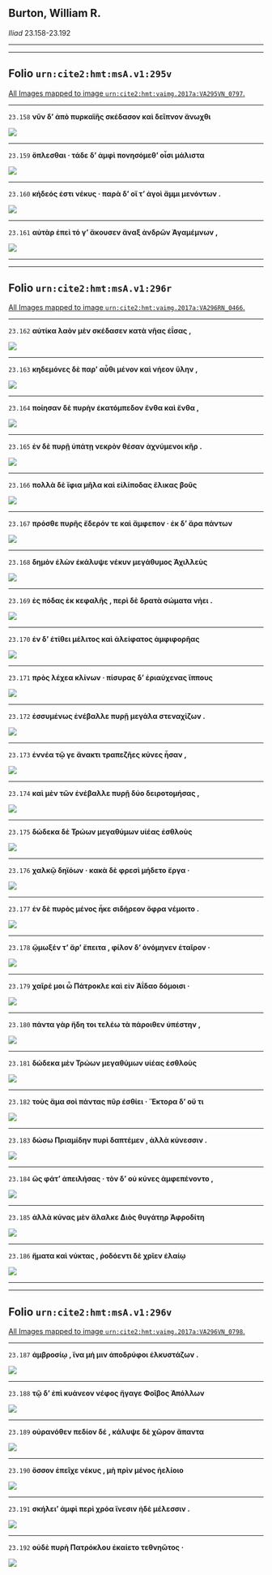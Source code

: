 ## Burton, William R.

*Iliad* 23.158-23.192

---

---

## **Folio `urn:cite2:hmt:msA.v1:295v`**



[All Images mapped to image `urn:cite2:hmt:vaimg.2017a:VA295VN_0797`.](http://www.homermultitext.org/ict2/index.html?urn=urn:cite2:hmt:vaimg.2017a:VA295VN_0797@0.4893,0.6375,0.4136,0.02669&urn=urn:cite2:hmt:vaimg.2017a:VA295VN_0797@0.4838,0.6642,0.4175,0.01867&urn=urn:cite2:hmt:vaimg.2017a:VA295VN_0797@0.4854,0.6862,0.4202,0.01466&urn=urn:cite2:hmt:vaimg.2017a:VA295VN_0797@0.4845,0.7032,0.4200,0.01660)

---- 

 `23.158`  **νῦν δʼ ἀπὸ πυρκαϊῆς σκέδασον καὶ δεῖπνον ἄνωχθι** 

 <a href="http://www.homermultitext.org/ict2/index.html?urn=urn:cite2:hmt:vaimg.2017a:VA295VN_0797@0.4893,0.6375,0.4136,0.02669"><img src="http://beta.hpcc.uh.edu/scs/image/500/500/urn:cite2:hmt:vaimg.2017a:VA295VN_0797@0.4893,0.6375,0.4136,0.02669"/></a> 

---- 

 `23.159`  **ὅπλεσθαι · τάδε δʼ ἀμφὶ πονησόμεθʼ οἷσι μάλιστα** 

 <a href="http://www.homermultitext.org/ict2/index.html?urn=urn:cite2:hmt:vaimg.2017a:VA295VN_0797@0.4838,0.6642,0.4175,0.01867"><img src="http://beta.hpcc.uh.edu/scs/image/500/500/urn:cite2:hmt:vaimg.2017a:VA295VN_0797@0.4838,0.6642,0.4175,0.01867"/></a> 

---- 

 `23.160`  **κήδεός ἐστι νέκυς · παρὰ δʼ οἵ τʼ ἀγοὶ ἄμμι μενόντων .** 

 <a href="http://www.homermultitext.org/ict2/index.html?urn=urn:cite2:hmt:vaimg.2017a:VA295VN_0797@0.4854,0.6862,0.4202,0.01466"><img src="http://beta.hpcc.uh.edu/scs/image/500/500/urn:cite2:hmt:vaimg.2017a:VA295VN_0797@0.4854,0.6862,0.4202,0.01466"/></a> 

---- 

 `23.161`  **αὐτὰρ ἐπεὶ τό γʼ ἄκουσεν ἄναξ ἀνδρῶν Ἀγαμέμνων ,** 

 <a href="http://www.homermultitext.org/ict2/index.html?urn=urn:cite2:hmt:vaimg.2017a:VA295VN_0797@0.4845,0.7032,0.4200,0.01660"><img src="http://beta.hpcc.uh.edu/scs/image/500/500/urn:cite2:hmt:vaimg.2017a:VA295VN_0797@0.4845,0.7032,0.4200,0.01660"/></a> 

---

---

## **Folio `urn:cite2:hmt:msA.v1:296r`**



[All Images mapped to image `urn:cite2:hmt:vaimg.2017a:VA296RN_0466`.](http://www.homermultitext.org/ict2/index.html?urn=urn:cite2:hmt:vaimg.2017a:VA296RN_0466@0.2039,0.2118,0.4256,0.02420&urn=urn:cite2:hmt:vaimg.2017a:VA296RN_0466@0.2039,0.2372,0.4274,0.01867&urn=urn:cite2:hmt:vaimg.2017a:VA296RN_0466@0.2039,0.2582,0.4293,0.02075&urn=urn:cite2:hmt:vaimg.2017a:VA296RN_0466@0.2030,0.2811,0.4320,0.01591&urn=urn:cite2:hmt:vaimg.2017a:VA296RN_0466@0.2039,0.2935,0.4329,0.01936&urn=urn:cite2:hmt:vaimg.2017a:VA296RN_0466@0.2049,0.3156,0.4394,0.02006&urn=urn:cite2:hmt:vaimg.2017a:VA296RN_0466@0.2012,0.3300,0.4366,0.02144&urn=urn:cite2:hmt:vaimg.2017a:VA296RN_0466@0.2021,0.3528,0.4339,0.01591&urn=urn:cite2:hmt:vaimg.2017a:VA296RN_0466@0.2012,0.3687,0.4320,0.02144&urn=urn:cite2:hmt:vaimg.2017a:VA296RN_0466@0.2003,0.3907,0.4339,0.02213&urn=urn:cite2:hmt:vaimg.2017a:VA296RN_0466@0.2021,0.4102,0.4403,0.02213&urn=urn:cite2:hmt:vaimg.2017a:VA296RN_0466@0.2012,0.4261,0.4307,0.02503&urn=urn:cite2:hmt:vaimg.2017a:VA296RN_0466@0.1984,0.4422,0.4304,0.02586&urn=urn:cite2:hmt:vaimg.2017a:VA296RN_0466@0.1984,0.4642,0.4243,0.02241&urn=urn:cite2:hmt:vaimg.2017a:VA296RN_0466@0.2001,0.4827,0.4200,0.02365&urn=urn:cite2:hmt:vaimg.2017a:VA296RN_0466@0.2008,0.5061,0.4154,0.02102&urn=urn:cite2:hmt:vaimg.2017a:VA296RN_0466@0.1992,0.5213,0.4246,0.02227&urn=urn:cite2:hmt:vaimg.2017a:VA296RN_0466@0.1966,0.5412,0.4294,0.02462&urn=urn:cite2:hmt:vaimg.2017a:VA296RN_0466@0.1966,0.5640,0.4320,0.01425&urn=urn:cite2:hmt:vaimg.2017a:VA296RN_0466@0.1929,0.5793,0.4396,0.01992&urn=urn:cite2:hmt:vaimg.2017a:VA296RN_0466@0.1890,0.5992,0.4346,0.01992&urn=urn:cite2:hmt:vaimg.2017a:VA296RN_0466@0.1877,0.6152,0.4370,0.01992&urn=urn:cite2:hmt:vaimg.2017a:VA296RN_0466@0.1890,0.6342,0.4442,0.02462&urn=urn:cite2:hmt:vaimg.2017a:VA296RN_0466@0.1898,0.6539,0.4337,0.02213&urn=urn:cite2:hmt:vaimg.2017a:VA296RN_0466@0.1910,0.6714,0.4280,0.02531)

---- 

 `23.162`  **αὐτίκα λαὸν μὲν σκέδασεν κατὰ νῆας ἐΐσας ,** 

 <a href="http://www.homermultitext.org/ict2/index.html?urn=urn:cite2:hmt:vaimg.2017a:VA296RN_0466@0.2039,0.2118,0.4256,0.02420"><img src="http://beta.hpcc.uh.edu/scs/image/500/500/urn:cite2:hmt:vaimg.2017a:VA296RN_0466@0.2039,0.2118,0.4256,0.02420"/></a> 

---- 

 `23.163`  **κηδεμόνες δὲ παρʼ αὖθι μένον καὶ νήεον ὕλην ,** 

 <a href="http://www.homermultitext.org/ict2/index.html?urn=urn:cite2:hmt:vaimg.2017a:VA296RN_0466@0.2039,0.2372,0.4274,0.01867"><img src="http://beta.hpcc.uh.edu/scs/image/500/500/urn:cite2:hmt:vaimg.2017a:VA296RN_0466@0.2039,0.2372,0.4274,0.01867"/></a> 

---- 

 `23.164`  **ποίησαν δὲ πυρὴν ἑκατόμπεδον ἔνθα καὶ ἔνθα ,** 

 <a href="http://www.homermultitext.org/ict2/index.html?urn=urn:cite2:hmt:vaimg.2017a:VA296RN_0466@0.2039,0.2582,0.4293,0.02075"><img src="http://beta.hpcc.uh.edu/scs/image/500/500/urn:cite2:hmt:vaimg.2017a:VA296RN_0466@0.2039,0.2582,0.4293,0.02075"/></a> 

---- 

 `23.165`  **ἐν δὲ πυρῇ ὑπάτῃ νεκρὸν θέσαν ἀχνύμενοι κῆρ .** 

 <a href="http://www.homermultitext.org/ict2/index.html?urn=urn:cite2:hmt:vaimg.2017a:VA296RN_0466@0.2030,0.2811,0.4320,0.01591"><img src="http://beta.hpcc.uh.edu/scs/image/500/500/urn:cite2:hmt:vaimg.2017a:VA296RN_0466@0.2030,0.2811,0.4320,0.01591"/></a> 

---- 

 `23.166`  **πολλὰ δὲ ἴφια μῆλα καὶ εἰλίποδας ἕλικας βοῦς** 

 <a href="http://www.homermultitext.org/ict2/index.html?urn=urn:cite2:hmt:vaimg.2017a:VA296RN_0466@0.2039,0.2935,0.4329,0.01936"><img src="http://beta.hpcc.uh.edu/scs/image/500/500/urn:cite2:hmt:vaimg.2017a:VA296RN_0466@0.2039,0.2935,0.4329,0.01936"/></a> 

---- 

 `23.167`  **πρόσθε πυρῆς ἔδερόν τε καὶ ἄμφεπον · ἐκ δʼ ἄρα πάντων** 

 <a href="http://www.homermultitext.org/ict2/index.html?urn=urn:cite2:hmt:vaimg.2017a:VA296RN_0466@0.2049,0.3156,0.4394,0.02006"><img src="http://beta.hpcc.uh.edu/scs/image/500/500/urn:cite2:hmt:vaimg.2017a:VA296RN_0466@0.2049,0.3156,0.4394,0.02006"/></a> 

---- 

 `23.168`  **δημὸν ἑλὼν ἐκάλυψε νέκυν μεγάθυμος Ἀχιλλεὺς** 

 <a href="http://www.homermultitext.org/ict2/index.html?urn=urn:cite2:hmt:vaimg.2017a:VA296RN_0466@0.2012,0.3300,0.4366,0.02144"><img src="http://beta.hpcc.uh.edu/scs/image/500/500/urn:cite2:hmt:vaimg.2017a:VA296RN_0466@0.2012,0.3300,0.4366,0.02144"/></a> 

---- 

 `23.169`  **ἐς πόδας ἐκ κεφαλῆς , περὶ δὲ δρατὰ σώματα νήει .** 

 <a href="http://www.homermultitext.org/ict2/index.html?urn=urn:cite2:hmt:vaimg.2017a:VA296RN_0466@0.2021,0.3528,0.4339,0.01591"><img src="http://beta.hpcc.uh.edu/scs/image/500/500/urn:cite2:hmt:vaimg.2017a:VA296RN_0466@0.2021,0.3528,0.4339,0.01591"/></a> 

---- 

 `23.170`  **ἐν δʼ ἐτίθει μέλιτος καὶ ἀλείφατος ἀμφιφορῆας** 

 <a href="http://www.homermultitext.org/ict2/index.html?urn=urn:cite2:hmt:vaimg.2017a:VA296RN_0466@0.2012,0.3687,0.4320,0.02144"><img src="http://beta.hpcc.uh.edu/scs/image/500/500/urn:cite2:hmt:vaimg.2017a:VA296RN_0466@0.2012,0.3687,0.4320,0.02144"/></a> 

---- 

 `23.171`  **πρὸς λέχεα κλίνων · πίσυρας δʼ ἐριαύχενας ἵππους** 

 <a href="http://www.homermultitext.org/ict2/index.html?urn=urn:cite2:hmt:vaimg.2017a:VA296RN_0466@0.2003,0.3907,0.4339,0.02213"><img src="http://beta.hpcc.uh.edu/scs/image/500/500/urn:cite2:hmt:vaimg.2017a:VA296RN_0466@0.2003,0.3907,0.4339,0.02213"/></a> 

---- 

 `23.172`  **ἐσσυμένως ἐνέβαλλε πυρῇ μεγάλα στεναχίζων .** 

 <a href="http://www.homermultitext.org/ict2/index.html?urn=urn:cite2:hmt:vaimg.2017a:VA296RN_0466@0.2021,0.4102,0.4403,0.02213"><img src="http://beta.hpcc.uh.edu/scs/image/500/500/urn:cite2:hmt:vaimg.2017a:VA296RN_0466@0.2021,0.4102,0.4403,0.02213"/></a> 

---- 

 `23.173`  **ἐννέα τῷ γε ἄνακτι τραπεζῆες κύνες ἦσαν ,** 

 <a href="http://www.homermultitext.org/ict2/index.html?urn=urn:cite2:hmt:vaimg.2017a:VA296RN_0466@0.2012,0.4261,0.4307,0.02503"><img src="http://beta.hpcc.uh.edu/scs/image/500/500/urn:cite2:hmt:vaimg.2017a:VA296RN_0466@0.2012,0.4261,0.4307,0.02503"/></a> 

---- 

 `23.174`  **καὶ μὲν τῶν ἐνέβαλλε πυρῇ δύο δειροτομήσας ,** 

 <a href="http://www.homermultitext.org/ict2/index.html?urn=urn:cite2:hmt:vaimg.2017a:VA296RN_0466@0.1984,0.4422,0.4304,0.02586"><img src="http://beta.hpcc.uh.edu/scs/image/500/500/urn:cite2:hmt:vaimg.2017a:VA296RN_0466@0.1984,0.4422,0.4304,0.02586"/></a> 

---- 

 `23.175`  **δώδεκα δὲ Τρώων μεγαθύμων υἱέας ἐσθλοὺς** 

 <a href="http://www.homermultitext.org/ict2/index.html?urn=urn:cite2:hmt:vaimg.2017a:VA296RN_0466@0.1984,0.4642,0.4243,0.02241"><img src="http://beta.hpcc.uh.edu/scs/image/500/500/urn:cite2:hmt:vaimg.2017a:VA296RN_0466@0.1984,0.4642,0.4243,0.02241"/></a> 

---- 

 `23.176`  **χαλκῷ δηϊόων · κακὰ δὲ φρεσὶ μήδετο ἔργα ·** 

 <a href="http://www.homermultitext.org/ict2/index.html?urn=urn:cite2:hmt:vaimg.2017a:VA296RN_0466@0.2001,0.4827,0.4200,0.02365"><img src="http://beta.hpcc.uh.edu/scs/image/500/500/urn:cite2:hmt:vaimg.2017a:VA296RN_0466@0.2001,0.4827,0.4200,0.02365"/></a> 

---- 

 `23.177`  **ἐν δὲ πυρὸς μένος ἧκε σιδήρεον ὄφρα νέμοιτο .** 

 <a href="http://www.homermultitext.org/ict2/index.html?urn=urn:cite2:hmt:vaimg.2017a:VA296RN_0466@0.2008,0.5061,0.4154,0.02102"><img src="http://beta.hpcc.uh.edu/scs/image/500/500/urn:cite2:hmt:vaimg.2017a:VA296RN_0466@0.2008,0.5061,0.4154,0.02102"/></a> 

---- 

 `23.178`  **ᾤμωξέν τʼ ἄρʼ ἔπειτα , φίλον δʼ ὀνόμηνεν ἑταῖρον ·** 

 <a href="http://www.homermultitext.org/ict2/index.html?urn=urn:cite2:hmt:vaimg.2017a:VA296RN_0466@0.1992,0.5213,0.4246,0.02227"><img src="http://beta.hpcc.uh.edu/scs/image/500/500/urn:cite2:hmt:vaimg.2017a:VA296RN_0466@0.1992,0.5213,0.4246,0.02227"/></a> 

---- 

 `23.179`  **χαῖρέ μοι ὦ Πάτροκλε καὶ εἰν Ἀΐδαο δόμοισι ·** 

 <a href="http://www.homermultitext.org/ict2/index.html?urn=urn:cite2:hmt:vaimg.2017a:VA296RN_0466@0.1966,0.5412,0.4294,0.02462"><img src="http://beta.hpcc.uh.edu/scs/image/500/500/urn:cite2:hmt:vaimg.2017a:VA296RN_0466@0.1966,0.5412,0.4294,0.02462"/></a> 

---- 

 `23.180`  **πάντα γὰρ ἤδη τοι τελέω τὰ πάροιθεν ὑπέστην ,** 

 <a href="http://www.homermultitext.org/ict2/index.html?urn=urn:cite2:hmt:vaimg.2017a:VA296RN_0466@0.1966,0.5640,0.4320,0.01425"><img src="http://beta.hpcc.uh.edu/scs/image/500/500/urn:cite2:hmt:vaimg.2017a:VA296RN_0466@0.1966,0.5640,0.4320,0.01425"/></a> 

---- 

 `23.181`  **δώδεκα μὲν Τρώων μεγαθύμων υἱέας ἐσθλοὺς** 

 <a href="http://www.homermultitext.org/ict2/index.html?urn=urn:cite2:hmt:vaimg.2017a:VA296RN_0466@0.1929,0.5793,0.4396,0.01992"><img src="http://beta.hpcc.uh.edu/scs/image/500/500/urn:cite2:hmt:vaimg.2017a:VA296RN_0466@0.1929,0.5793,0.4396,0.01992"/></a> 

---- 

 `23.182`  **τοὺς ἅμα σοὶ πάντας πῦρ ἐσθίει · Ἕκτορα δʼ οὔ τι** 

 <a href="http://www.homermultitext.org/ict2/index.html?urn=urn:cite2:hmt:vaimg.2017a:VA296RN_0466@0.1890,0.5992,0.4346,0.01992"><img src="http://beta.hpcc.uh.edu/scs/image/500/500/urn:cite2:hmt:vaimg.2017a:VA296RN_0466@0.1890,0.5992,0.4346,0.01992"/></a> 

---- 

 `23.183`  **δώσω Πριαμίδην πυρὶ δαπτέμεν , ἀλλὰ κύνεσσιν .** 

 <a href="http://www.homermultitext.org/ict2/index.html?urn=urn:cite2:hmt:vaimg.2017a:VA296RN_0466@0.1877,0.6152,0.4370,0.01992"><img src="http://beta.hpcc.uh.edu/scs/image/500/500/urn:cite2:hmt:vaimg.2017a:VA296RN_0466@0.1877,0.6152,0.4370,0.01992"/></a> 

---- 

 `23.184`  **ὣς φάτʼ ἀπειλήσας · τὸν δʼ οὐ κύνες ἀμφεπένοντο ,** 

 <a href="http://www.homermultitext.org/ict2/index.html?urn=urn:cite2:hmt:vaimg.2017a:VA296RN_0466@0.1890,0.6342,0.4442,0.02462"><img src="http://beta.hpcc.uh.edu/scs/image/500/500/urn:cite2:hmt:vaimg.2017a:VA296RN_0466@0.1890,0.6342,0.4442,0.02462"/></a> 

---- 

 `23.185`  **ἀλλὰ κύνας μὲν ἄλαλκε Διὸς θυγάτηρ Ἀφροδίτη** 

 <a href="http://www.homermultitext.org/ict2/index.html?urn=urn:cite2:hmt:vaimg.2017a:VA296RN_0466@0.1898,0.6539,0.4337,0.02213"><img src="http://beta.hpcc.uh.edu/scs/image/500/500/urn:cite2:hmt:vaimg.2017a:VA296RN_0466@0.1898,0.6539,0.4337,0.02213"/></a> 

---- 

 `23.186`  **ἤματα καὶ νύκτας , ῥοδόεντι δὲ χρῖεν ἐλαίῳ** 

 <a href="http://www.homermultitext.org/ict2/index.html?urn=urn:cite2:hmt:vaimg.2017a:VA296RN_0466@0.1910,0.6714,0.4280,0.02531"><img src="http://beta.hpcc.uh.edu/scs/image/500/500/urn:cite2:hmt:vaimg.2017a:VA296RN_0466@0.1910,0.6714,0.4280,0.02531"/></a> 

---

---

## **Folio `urn:cite2:hmt:msA.v1:296v`**



[All Images mapped to image `urn:cite2:hmt:vaimg.2017a:VA296VN_0798`.](http://www.homermultitext.org/ict2/index.html?urn=urn:cite2:hmt:vaimg.2017a:VA296VN_0798@0.4751,0.2411,0.4123,0.02130&urn=urn:cite2:hmt:vaimg.2017a:VA296VN_0798@0.4751,0.2610,0.4140,0.02130&urn=urn:cite2:hmt:vaimg.2017a:VA296VN_0798@0.4742,0.2830,0.4149,0.01798&urn=urn:cite2:hmt:vaimg.2017a:VA296VN_0798@0.4761,0.2997,0.4016,0.02130&urn=urn:cite2:hmt:vaimg.2017a:VA296VN_0798@0.4742,0.3216,0.4130,0.01867&urn=urn:cite2:hmt:vaimg.2017a:VA296VN_0798@0.4748,0.3391,0.4158,0.02075)

---- 

 `23.187`  **ἀμβροσίῳ , ἵνα μή μιν ἀποδρύφοι ἑλκυστάζων .** 

 <a href="http://www.homermultitext.org/ict2/index.html?urn=urn:cite2:hmt:vaimg.2017a:VA296VN_0798@0.4751,0.2411,0.4123,0.02130"><img src="http://beta.hpcc.uh.edu/scs/image/500/500/urn:cite2:hmt:vaimg.2017a:VA296VN_0798@0.4751,0.2411,0.4123,0.02130"/></a> 

---- 

 `23.188`  **τῷ δʼ ἐπὶ κυάνεον νέφος ἤγαγε Φοῖβος Ἀπόλλων** 

 <a href="http://www.homermultitext.org/ict2/index.html?urn=urn:cite2:hmt:vaimg.2017a:VA296VN_0798@0.4751,0.2610,0.4140,0.02130"><img src="http://beta.hpcc.uh.edu/scs/image/500/500/urn:cite2:hmt:vaimg.2017a:VA296VN_0798@0.4751,0.2610,0.4140,0.02130"/></a> 

---- 

 `23.189`  **οὐρανόθεν πεδίον δέ , κάλυψε δὲ χῶρον ἅπαντα** 

 <a href="http://www.homermultitext.org/ict2/index.html?urn=urn:cite2:hmt:vaimg.2017a:VA296VN_0798@0.4742,0.2830,0.4149,0.01798"><img src="http://beta.hpcc.uh.edu/scs/image/500/500/urn:cite2:hmt:vaimg.2017a:VA296VN_0798@0.4742,0.2830,0.4149,0.01798"/></a> 

---- 

 `23.190`  **ὅσσον ἐπεῖχε νέκυς , μὴ πρὶν μένος ἠελίοιο** 

 <a href="http://www.homermultitext.org/ict2/index.html?urn=urn:cite2:hmt:vaimg.2017a:VA296VN_0798@0.4761,0.2997,0.4016,0.02130"><img src="http://beta.hpcc.uh.edu/scs/image/500/500/urn:cite2:hmt:vaimg.2017a:VA296VN_0798@0.4761,0.2997,0.4016,0.02130"/></a> 

---- 

 `23.191`  **σκήλειʼ ἀμφὶ περὶ χρόα ἴνεσιν ἠδὲ μέλεσσιν .** 

 <a href="http://www.homermultitext.org/ict2/index.html?urn=urn:cite2:hmt:vaimg.2017a:VA296VN_0798@0.4742,0.3216,0.4130,0.01867"><img src="http://beta.hpcc.uh.edu/scs/image/500/500/urn:cite2:hmt:vaimg.2017a:VA296VN_0798@0.4742,0.3216,0.4130,0.01867"/></a> 

---- 

 `23.192`  **οὐδὲ πυρὴ Πατρόκλου ἐκαίετο τεθνηῶτος ·** 

 <a href="http://www.homermultitext.org/ict2/index.html?urn=urn:cite2:hmt:vaimg.2017a:VA296VN_0798@0.4748,0.3391,0.4158,0.02075"><img src="http://beta.hpcc.uh.edu/scs/image/500/500/urn:cite2:hmt:vaimg.2017a:VA296VN_0798@0.4748,0.3391,0.4158,0.02075"/></a> 